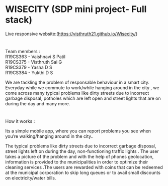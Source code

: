 # WISECITY (SDP mini project- Full stack) 

Live responsive website:(https://visthruth21.github.io/Wisecity/)

#
Team members :</br>
      R19CS363 - Vaishnavi S Patil </br>
      R19CS375 - Visthruth Sai G </br>
      R19CS379 - Yasha D S</br>
      R19CS384 - Yukthi D S</br>


We are tackling the problem of responsable behaviour in a smart city. Everyday while we commute to work/while hanging around in the city , we come across many typical problems like dirty streets due to incorrect garbage disposal, potholes which are left open and street lights that are on during the day and many more.

#

How it works :

Its a simple mobile app, where you can report problems you see when you’re walking/hanging around in the city..

The typical problems like dirty streets due to incorrect garbage disposal, street lights left on during the day, non-functioning traffic lights . The user takes a picture of the problem and with the help of phones geolocation, information is provided to the municipalities in order to optimize their cleaning services .The users are rewarded with coins that can be redeemed at the municipal corporation to skip long queues or to avail small discounts on electricity/water bills.


#

